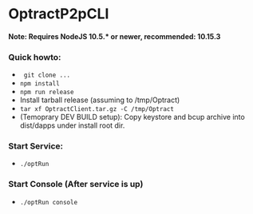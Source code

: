 # OptractP2pCLI 
#### Note: Requires NodeJS 10.5.* or newer, recommended: 10.15.3

### Quick howto:
- ``` git clone ...```
- ``` npm install ```
- ``` npm run release ```
- Install tarball release (assuming to /tmp/Optract)
- ``` tar xf OptractClient.tar.gz -C /tmp/Optract ```
- (Temoprary DEV BUILD setup): Copy keystore and bcup archive into dist/dapps under install root dir.

### Start Service:
- ``` ./optRun ```

### Start Console (After service is up)
- ``` ./optRun console ```
